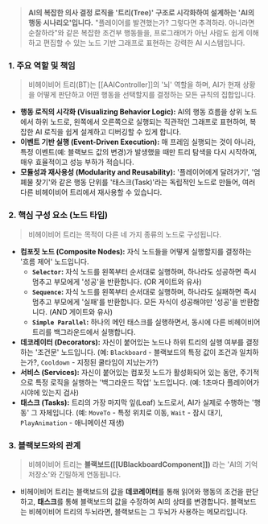 > **AI의 복잡한 의사 결정 로직을 '트리(Tree)' 구조로 시각화하여 설계하는 'AI의 행동 시나리오'입니다.** "플레이어를 발견했는가? 그렇다면 추격하라. 아니라면 순찰하라"와 같은 복잡한 조건부 행동들을, 프로그래머가 아닌 사람도 쉽게 이해하고 편집할 수 있는 노드 기반 그래프로 표현하는 강력한 AI 시스템입니다.

### **1. 주요 역할 및 책임**
> 비헤이비어 트리(BT)는 [[AAIController]]의 '뇌' 역할을 하며, AI가 현재 상황을 어떻게 판단하고 어떤 행동을 선택할지를 결정하는 모든 규칙의 집합입니다.
* **행동 로직의 시각화 (Visualizing Behavior Logic):**
    AI의 행동 흐름을 상위 노드에서 하위 노드로, 왼쪽에서 오른쪽으로 실행되는 직관적인 그래프로 표현하여, 복잡한 AI 로직을 쉽게 설계하고 디버깅할 수 있게 합니다.
* **이벤트 기반 실행 (Event-Driven Execution):**
    매 프레임 실행되는 것이 아니라, 특정 이벤트(예: 블랙보드 값의 변경)가 발생했을 때만 트리 탐색을 다시 시작하여, 매우 효율적이고 성능 부하가 적습니다.
* **모듈성과 재사용성 (Modularity and Reusability):**
    '플레이어에게 달려가기', '엄폐물 찾기'와 같은 행동 단위를 '태스크(Task)'라는 독립적인 노드로 만들어, 여러 다른 비헤이비어 트리에서 재사용할 수 있습니다.

### **2. 핵심 구성 요소 (노드 타입)**
> 비헤이비어 트리는 목적이 다른 네 가지 종류의 노드로 구성됩니다.
* **컴포짓 노드 (Composite Nodes):**
    자식 노드들을 어떻게 실행할지를 결정하는 '흐름 제어' 노드입니다.
    * **`Selector`:** 자식 노드를 왼쪽부터 순서대로 실행하며, 하나라도 성공하면 즉시 멈추고 부모에게 '성공'을 반환합니다. (OR 게이트와 유사)
    * **`Sequence`:** 자식 노드를 왼쪽부터 순서대로 실행하며, 하나라도 실패하면 즉시 멈추고 부모에게 '실패'를 반환합니다. 모든 자식이 성공해야만 '성공'을 반환합니다. (AND 게이트와 유사)
    * **`Simple Parallel`:** 하나의 메인 태스크를 실행하면서, 동시에 다른 비헤이비어 트리를 백그라운드에서 실행합니다.
* **데코레이터 (Decorators):**
    자신이 붙어있는 노드나 하위 트리의 실행 여부를 결정하는 '조건문' 노드입니다. (예: `Blackboard` - 블랙보드의 특정 값이 조건과 일치하는가?, `Cooldown` - 지정된 쿨타임이 지났는가?)
* **서비스 (Services):**
    자신이 붙어있는 컴포짓 노드가 활성화되어 있는 동안, 주기적으로 특정 로직을 실행하는 '백그라운드 작업' 노드입니다. (예: 1초마다 플레이어가 시야에 있는지 검사)
* **태스크 (Tasks):**
    트리의 가장 마지막 잎(Leaf) 노드로서, AI가 실제로 수행하는 '행동' 그 자체입니다. (예: `MoveTo` - 특정 위치로 이동, `Wait` - 잠시 대기, `PlayAnimation` - 애니메이션 재생)

### **3. 블랙보드와의 관계**
> 비헤이비어 트리는 **블랙보드([[UBlackboardComponent]])** 라는 'AI의 기억 저장소'와 긴밀하게 연동됩니다.
*   비헤이비어 트리는 블랙보드의 값을 **데코레이터**를 통해 읽어와 행동의 조건을 판단하고, **태스크**를 통해 블랙보드의 값을 수정하여 AI의 상태를 변경합니다. 블랙보드는 비헤이비어 트리의 두뇌라면, 블랙보드는 그 두뇌가 사용하는 메모리입니다.
